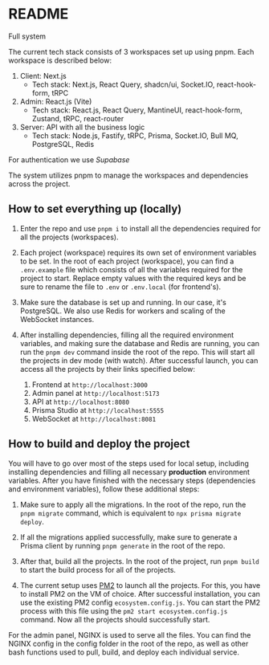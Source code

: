 # README

Full system

The current tech stack consists of 3 workspaces set up using pnpm. Each workspace is described below:

1.  Client: Next.js
    -   Tech stack: Next.js, React Query, shadcn/ui, Socket.IO, react-hook-form, tRPC
2.  Admin: React.js (Vite)
    -   Tech stack: React.js, React Query, MantineUI, react-hook-form, Zustand, tRPC, react-router
3.  Server: API with all the business logic
    -   Tech stack: Node.js, Fastify, tRPC, Prisma, Socket.IO, Bull MQ, PostgreSQL, Redis

For authentication we use *Supabase*

The system utilizes pnpm to manage the workspaces and dependencies across the project.

## How to set everything up (locally)

1. Enter the repo and use `pnpm i` to install all the dependencies required for all the projects (workspaces).

2. Each project (workspace) requires its own set of environment variables to be set. In the root of each project (workspace), you can find a `.env.example` file which consists of all the variables required for the project to start. Replace empty values with the required keys and be sure to rename the file to `.env` or `.env.local` (for frontend's).

3. Make sure the database is set up and running. In our case, it's PostgreSQL. We also use Redis for workers and scaling of the WebSocket instances.

4. After installing dependencies, filling all the required environment variables, and making sure the database and Redis are running, you can run the `pnpm dev` command inside the root of the repo. This will start all the projects in dev mode (with watch). After successful launch, you can access all the projects by their links specified below:

   1. Frontend at `http://localhost:3000`
   2. Admin panel at `http://localhost:5173`
   3. API at `http://localhost:8080`
   4. Prisma Studio at `http://localhost:5555`
   5. WebSocket at `http://localhost:8081`


## How to build and deploy the project

You will have to go over most of the steps used for local setup, including installing dependencies and filling all necessary **production** environment variables. After you have finished with the necessary steps (dependencies and environment variables), follow these additional steps:

1. Make sure to apply all the migrations. In the root of the repo, run the `pnpm migrate` command, which is equivalent to `npx prisma migrate deploy`.

2. If all the migrations applied successfully, make sure to generate a Prisma client by running `pnpm generate` in the root of the repo.

3. After that, build all the projects. In the root of the project, run `pnpm build` to start the build process for all of the projects.

4. The current setup uses [PM2](https://pm2.keymetrics.io/) to launch all the projects. For this, you have to install PM2 on the VM of choice. After successful installation, you can use the existing PM2 config `ecosystem.config.js`. You can start the PM2 process with this file using the `pm2 start ecosystem.config.js` command. Now all the projects should successfully start.

For the admin panel, NGINX is used to serve all the files. You can find the NGINX config in the config folder in the root of the repo, as well as other bash functions used to pull, build, and deploy each individual service.